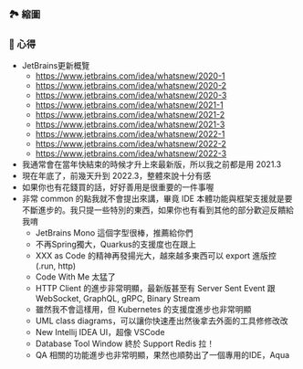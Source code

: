 ### 🏞 縮圖

### 📜 心得
* JetBrains更新概覽
  * https://www.jetbrains.com/idea/whatsnew/2020-1
  * https://www.jetbrains.com/idea/whatsnew/2020-2
  * https://www.jetbrains.com/idea/whatsnew/2020-3
  * https://www.jetbrains.com/idea/whatsnew/2021-1
  * https://www.jetbrains.com/idea/whatsnew/2021-2
  * https://www.jetbrains.com/idea/whatsnew/2021-3
  * https://www.jetbrains.com/idea/whatsnew/2022-1
  * https://www.jetbrains.com/idea/whatsnew/2022-2
  * https://www.jetbrains.com/idea/whatsnew/2022-3
* 我通常會在當年快結束的時候才升上來最新版，所以我之前都是用 2021.3
* 現在年底了，前幾天升到 2022.3，整體來說十分有感
* 如果你也有花錢買的話，好好善用是很重要的一件事喔
* 非常 common 的點我就不會提出來講，畢竟 IDE 本體功能與框架支援就是要不斷進步的。我只提一些特別的東西，如果你也有看到其他的部分歡迎反饋給我唷
  * JetBrains Mono 這個字型很棒，推薦給你們
  *  不再Spring獨大，Quarkus的支援度也在跟上
  *  XXX as Code 的精神再發揚光大，越來越多東西可以 export 進版控 (.run, http)
  *  Code With Me 太猛了
  *  HTTP Client 的進步非常明顯，最新版甚至有 Server Sent Event 跟 WebSocket, GraphQL, gRPC, Binary Stream
  *  雖然我不會這樣用，但 Kubernetes 的支援度進步也非常明顯
  *  UML class diagrams，可以讓你快速產出然後拿去外面的工具修修改改
  *  New Intellij IDEA UI，超像 VSCode
  *  Database Tool Window 終於 Support Redis 拉！
  * QA 相關的功能進步也非常明顯，果然也順勢出了一個專用的IDE，Aqua